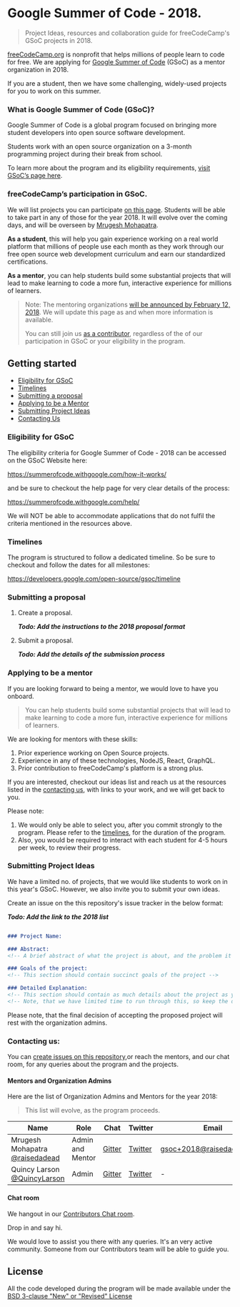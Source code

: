 # Google Summer of Code - 2018.

> Project Ideas, resources and collaboration guide for freeCodeCamp's GSoC projects in 2018.

[freeCodeCamp.org](https://freecodecamp.org) is nonprofit that helps millions of people learn to code for free. We are applying for [Google Summer of Code](https://summerofcode.withgoogle.com/) (GSoC) as a mentor organization in 2018.

If you are a student, then we have some challenging, widely-used projects for you to work on this summer.

### What is Google Summer of Code (GSoC)?
Google Summer of Code is a global program focused on bringing more student developers into open source software development. 

Students work with an open source organization on a 3-month programming project during their break from school.

To learn more about the program and its eligibility requirements, [visit GSoC’s page here](https://summerofcode.withgoogle.com/how-it-works/).

### freeCodeCamp’s participation in GSoC.
We will list projects you can participate [on this page](https://forum.freecodecamp.org/t/google-summer-of-code-ideas-list/170155). Students will be able to take part in any of those for the year 2018. It will evolve over the coming days, and will be overseen by [Mrugesh Mohapatra](https://github.com/raisedadead).

**As a student**, this will help you gain experience working on a real world platform that millions of people use each month as they work through our free open source web development curriculum and earn our standardized certifications.

**As a mentor**, you can help students build some substantial projects that will lead to make learning to code a more fun, interactive experience for millions of learners.

> Note: The mentoring organizations [will be announced by February 12, 2018](https://developers.google.com/open-source/gsoc/timeline). We will update this page as and when more information is available.
>
> You can still join us [as a contributor](https://contribute.freecodecamp.org/), regardless of the of our participation in GSoC or your eligibility in the program.

## Getting started

- [Eligibility for GSoC](#eligibility-for-gsoc)
- [Timelines](#timelines)
- [Submitting a proposal](#submitting-a-proposal)
- [Applying to be a Mentor](#applying-to-be-a-mentor)
- [Submitting Project Ideas](#submitting-project-ideas)
- [Contacting Us](#contacting-us)


### Eligibility for GSoC

The eligibility criteria for Google Summer of Code - 2018 can be accessed on the GSoC Website here:

<https://summerofcode.withgoogle.com/how-it-works/>

and be sure to checkout the help page for very clear details of the process:

<https://summerofcode.withgoogle.com/help/>

We will NOT be able to accommodate applications that do not fulfil the criteria mentioned in the resources above.

### Timelines

The program is structured to follow a dedicated timeline. So be sure to checkout and follow the dates for all milestones:

<https://developers.google.com/open-source/gsoc/timeline>

### Submitting a proposal

1. Create a proposal.

   **_Todo: Add the instructions to the 2018 proposal format_**

2. Submit a proposal.

   **_Todo: Add the details of the submission process_**

### Applying to be a mentor

If you are looking forward to being a mentor, we would love to have you onboard.

> You can help students build some substantial projects that will lead to make learning to code a more fun, interactive experience for millions of learners.

We are looking for mentors with these skills:

1. Prior experience working on Open Source projects.
2. Experience in any of these technologies, NodeJS, React, GraphQL.
3. Prior contribution to freeCodeCamp's platform is a strong plus.

If you are interested, checkout our ideas list and reach us at the resources listed in the [contacting us](contacting-us), with links to your work, and we will get back to you.

Please note:

1. We would only be able to select you, after you commit strongly to the program. Please refer to the [timelines](#timelines), for the duration of the program.
2. Also, you would be required to interact with each student for 4-5 hours per week, to review their progress.

### Submitting Project Ideas

We have a limited no. of projects, that we would like students to work on in this year's GSoC. However, we also invite you to submit your own ideas.

Create an issue on the this repository's issue tracker in the below format:

**_Todo: Add the link to the 2018 list_**

```md

### Project Name:

### Abstract:
<!-- A brief abstract of what the project is about, and the problem it aims to solve -->

### Goals of the project:
<!-- This section should contain succinct goals of the project -->

### Detailed Explanation:
<!-- This section should contain as much details about the project as you can add -->
<!-- Note, that we have limited time to run through this, so keep the description in small bullet points, feel free to add as many sections as you see fit -->

```

Please note, that the final decision of accepting the proposed project will rest with the organization admins.

### Contacting us:

You can [create issues on this repository](https://github.com/freeCodeCamp/gsoc/issues/new),or reach the mentors, and our chat room, for any queries about the program and the projects.

#### Mentors and Organization Admins

Here are the list of Organization Admins and Mentors for the year 2018:

> This list will evolve, as the program proceeds.

| Name | Role | Chat | Twitter | Email |
|---|---|---|---|---|
| Mrugesh Mohapatra [@raisedadead](https://github.com/raisedadead) | Admin and Mentor | [Gitter](https://gitter.im/raisedadead) | [Twitter](https://twitter.com/raisedadead) | [gsoc+2018@raisedadead.com](mailto:gsoc+2018@raisedadead.com) |
| Quincy Larson [@QuincyLarson](https://github.com/QuincyLarson) | Admin | [Gitter](https://gitter.im/QuincyLarson) | [Twitter](https://twitter.com/ossia) | - |

#### Chat room

We hangout in our [Contributors Chat room](https://gitter.im/FreeCodeCamp/Contributors).

Drop in and say hi.

We would love to assist you there with any queries. It's an very active community. Someone from our Contributors team will be able to guide you.

## License

All the code developed during the program will be made available under the [BSD 3-clause "New" or "Revised" License](LICENSE)
